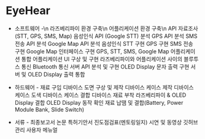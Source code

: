 # EyeHear
- 소프트웨어 -\n
라즈베리파이 환경 구축\n
어플리케이션 환경 구축\n
API 자료조사(STT, GPS, SMS, Map)
음성인식 API (Google STT) 분석
GPS API 분석
SMS 전송 API 분석
Google Map API 분석
음성인식 STT 구현
GPS 구현
SMS 전송 구현
Google Map 인터페이스 구현
GPS, STT, SMS, Google Map 어플리케이션 통합
어플리케이션 UI 구상 및 구현
라즈베리파이와 어플리케이션 사이의 블루투스 통신
Bluetooth 통신 서버 API 분석 및 구현
OLED Display 문자 출력 구현
서버 및 OLED Display 출력 통합

- 하드웨어 -
재료 구입
디바이스 도면 구상 및 제작
디바이스 케이스 제작
디바이스 케이스 도색
디바이스 케이스 결합
디바이스 재료 부착
라즈베리파이 & OLED Display 결합
OLED Display 동작 확인
재료 납땜 및 결합(Battery, Power Module Bank, Slide Switch)

- 서류 - 
최종보고서
논문
특허기안서
진도점검표(멘토링일지)
시연 및 동영상
깃허브 관리
사용자 메뉴얼
